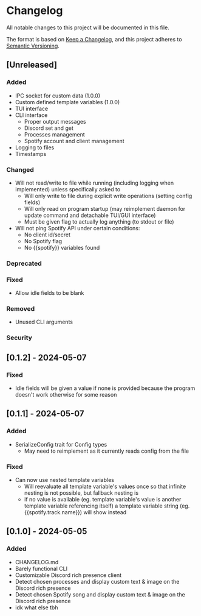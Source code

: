 # Changelog

All notable changes to this project will be documented in this file.

The format is based on [Keep a Changelog](https://keepachangelog.com/en/1.1.0/),
and this project adheres to [Semantic Versioning](https://semver.org/spec/v2.0.0.html).

## [Unreleased]

### Added
- IPC socket for custom data (1.0.0)
- Custom defined template variables (1.0.0)
- TUI interface
- CLI interface
	- Proper output messages
	- Discord set and get
	- Processes management
	- Spotify account and client management
- Logging to files
- Timestamps

### Changed
- Will not read/write to file while running (including logging when implemented) unless specifically asked to
	- Will only write to file during explicit write operations (setting config fields)
	- Will only read on program startup (may reimplement daemon for update command and detachable TUI/GUI interface)
	- Must be given flag to actually log anything (to stdout or file)
- Will not ping Spotify API under certain conditions:
	- No client id/secret
	- No Spotify flag
	- No {{spotify}} variables found

### Deprecated

### Fixed
- Allow idle fields to be blank

### Removed
- Unused CLI arguments

### Security

## [0.1.2] - 2024-05-07

### Fixed
- Idle fields will be given a value if none is provided because the program doesn't work otherwise for some reason

## [0.1.1] - 2024-05-07

### Added
- SerializeConfig trait for Config types
	- May need to reimplement as it currently reads config from the file

### Fixed
- Can now use nested template variables
	- Will reevaluate all template variable's values once so that infinite nesting is not possible, but fallback nesting is
	- if no value is available (eg. template variable's value is another template variable referencing itself) a template variable string (eg. {{spotify.track.name}}) will show instead

## [0.1.0] - 2024-05-05

### Added
- CHANGELOG.md
- Barely functional CLI
- Customizable Discord rich presence client
- Detect chosen processes and display custom text & image on the Discord rich presence
- Detect chosen Spotify song and display custom text & image on the Discord rich presence
- idk what else tbh
